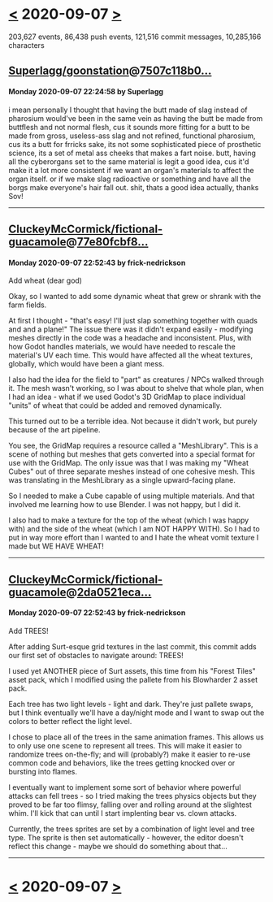 # [<](2020-09-06.md) 2020-09-07 [>](2020-09-08.md)

203,627 events, 86,438 push events, 121,516 commit messages, 10,285,166 characters


## [Superlagg/goonstation](https://github.com/Superlagg/goonstation)@[7507c118b0...](https://github.com/Superlagg/goonstation/commit/7507c118b06d7fcd7c26d6033e1bf5a667b524bb)
#### Monday 2020-09-07 22:24:58 by Superlagg

i mean personally I thought that having the butt made of slag instead of pharosium would've been in the same vein as having the butt be made from buttflesh and not normal flesh, cus it sounds more fitting for a butt to be made from gross, useless-ass slag and not refined, functional pharosium, cus its a butt for frricks sake, its not some sophisticated piece of prosthetic science, its a set of metal ass cheeks that makes a fart noise. butt, having all the cyberorgans set to the same material is legit a good idea, cus it'd make it a lot more consistent if we want an organ's materials to affect the organ itself. or if we make slag radioactive or something and have all the borgs make everyone's hair fall out. shit, thats a good idea actually, thanks Sov!

---
## [CluckeyMcCormick/fictional-guacamole](https://github.com/CluckeyMcCormick/fictional-guacamole)@[77e80fcbf8...](https://github.com/CluckeyMcCormick/fictional-guacamole/commit/77e80fcbf877a3ccf705dbcb1c5f8211b9bddfe8)
#### Monday 2020-09-07 22:52:43 by frick-nedrickson

Add wheat (dear god)

Okay, so I wanted to add some dynamic wheat that grew or shrank with
the farm fields.

At first I thought - "that's easy! I'll just slap something together
with quads and and a plane!" The issue there was it didn't expand
easily - modifying meshes directly in the code was a headache and
inconsistent. Plus, with how Godot handles materials, we would have
needed to rescale the material's UV each time. This would have
affected all the wheat textures, globally, which would have been a
giant mess.

I also had the idea for the field to "part" as creatures / NPCs walked
through it. The mesh wasn't working, so I was about to shelve that
whole plan, when I had an idea - what if we used Godot's 3D GridMap to
place individual "units" of wheat that could be added and removed
dynamically.

This turned out to be a terrible idea. Not because it didn't work, but
purely because of the art pipeline.

You see, the GridMap requires a resource called a "MeshLibrary". This
is a scene of nothing but meshes that gets converted into a special
format for use with the GridMap. The only issue was that I was making
my "Wheat Cubes" out of three separate meshes instead of one cohesive
mesh. This was translating in the MeshLibrary as a single
upward-facing plane.

So I needed to make a Cube capable of using multiple materials. And
that involved me learning how to use Blender. I was not happy, but I
did it.

I also had to make a texture for the top of the wheat (which I was
happy with) and the side of the wheat (which I am NOT HAPPY WITH). So
I had to put in way more effort than I wanted to and I hate the wheat
vomit texture I made but WE HAVE WHEAT!

---
## [CluckeyMcCormick/fictional-guacamole](https://github.com/CluckeyMcCormick/fictional-guacamole)@[2da0521eca...](https://github.com/CluckeyMcCormick/fictional-guacamole/commit/2da0521ecadde8ba7037636c4ddf51b3d278a932)
#### Monday 2020-09-07 22:52:43 by frick-nedrickson

Add TREES!

After adding Surt-esque grid textures in the last commit, this commit
adds our first set of obstacles to navigate around: TREES!

I used yet ANOTHER piece of Surt assets, this time from his "Forest
Tiles" asset pack, which I modified using the pallete from his
Blowharder 2 asset pack.

Each tree has two light levels - light and dark. They're just pallete
swaps, but I think eventually we'll have a day/night mode and I want
to swap out the colors to better reflect the light level.

I chose to place all of the trees in the same animation frames. This
allows us to only use one scene to represent all trees. This will make
it easier to randomize trees on-the-fly; and will (probably?) make it
easier to re-use common code and behaviors, like the trees getting
knocked over or bursting into flames.

I eventually want to implement some sort of behavior where powerful
attacks can fell trees - so I tried making the trees physics objects
but they proved to be far too flimsy, falling over and rolling around
at the slightest whim. I'll kick that can until I start implenting
bear vs. clown attacks.

Currently, the trees sprites are set by a combination of light level
and tree type. The sprite is then set automatically - however, the
editor doesn't reflect this change - maybe we should do something
about that...

---

# [<](2020-09-06.md) 2020-09-07 [>](2020-09-08.md)

